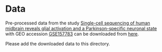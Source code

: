 # Data
Pre-processed data from the study [Single-cell sequencing of human midbrain reveals glial activation and a Parkinson-specific neuronal state](https://academic.oup.com/brain/article/145/3/964/6469020) with GEO accession [GSE157783](https://www.ncbi.nlm.nih.gov/geo/query/acc.cgi?acc=GSE157783) can be downloaded from [here](https://drive.google.com/file/d/1T92v8EfV9040M6XVbjRpDDhOjjdkgM1Ycp/view?usp=sharing).

Please add the downloaded data to this directory. 
